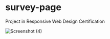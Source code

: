 # survey-page
Project in Responsive Web Design Certification

![Screenshot (4)](https://github.com/anjoesnambadan/survey-page/assets/108078934/4ab98031-b45b-49c1-bfa9-a291bcd56072)
